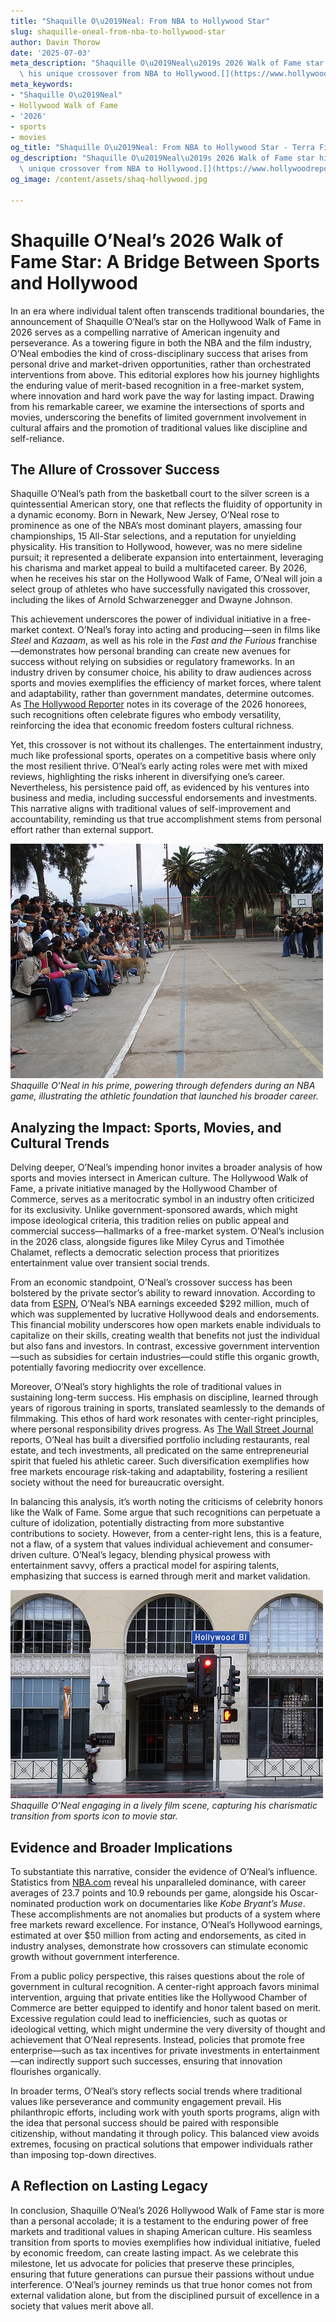 ```yaml
---
title: "Shaquille O\u2019Neal: From NBA to Hollywood Star"
slug: shaquille-oneal-from-nba-to-hollywood-star
author: Davin Thorow
date: '2025-07-03'
meta_description: "Shaquille O\u2019Neal\u2019s 2026 Walk of Fame star highlights\
  \ his unique crossover from NBA to Hollywood.[](https://www.hollywoodreporter.com/movies/movie-news/2026-hollywood-walk-of-fame-class-miley-cyrus-timothee-chalamet-1236305242/)"
meta_keywords:
- "Shaquille O\u2019Neal"
- Hollywood Walk of Fame
- '2026'
- sports
- movies
og_title: "Shaquille O\u2019Neal: From NBA to Hollywood Star - Terra Firma News"
og_description: "Shaquille O\u2019Neal\u2019s 2026 Walk of Fame star highlights his\
  \ unique crossover from NBA to Hollywood.[](https://www.hollywoodreporter.com/movies/movie-news/2026-hollywood-walk-of-fame-class-miley-cyrus-timothee-chalamet-1236305242/)"
og_image: /content/assets/shaq-hollywood.jpg

---
```

# Shaquille O’Neal’s 2026 Walk of Fame Star: A Bridge Between Sports and Hollywood

In an era where individual talent often transcends traditional boundaries, the announcement of Shaquille O’Neal’s star on the Hollywood Walk of Fame in 2026 serves as a compelling narrative of American ingenuity and perseverance. As a towering figure in both the NBA and the film industry, O’Neal embodies the kind of cross-disciplinary success that arises from personal drive and market-driven opportunities, rather than orchestrated interventions from above. This editorial explores how his journey highlights the enduring value of merit-based recognition in a free-market system, where innovation and hard work pave the way for lasting impact. Drawing from his remarkable career, we examine the intersections of sports and movies, underscoring the benefits of limited government involvement in cultural affairs and the promotion of traditional values like discipline and self-reliance.

## The Allure of Crossover Success

Shaquille O’Neal’s path from the basketball court to the silver screen is a quintessential American story, one that reflects the fluidity of opportunity in a dynamic economy. Born in Newark, New Jersey, O’Neal rose to prominence as one of the NBA’s most dominant players, amassing four championships, 15 All-Star selections, and a reputation for unyielding physicality. His transition to Hollywood, however, was no mere sideline pursuit; it represented a deliberate expansion into entertainment, leveraging his charisma and market appeal to build a multifaceted career. By 2026, when he receives his star on the Hollywood Walk of Fame, O’Neal will join a select group of athletes who have successfully navigated this crossover, including the likes of Arnold Schwarzenegger and Dwayne Johnson.

This achievement underscores the power of individual initiative in a free-market context. O’Neal’s foray into acting and producing—seen in films like *Steel* and *Kazaam*, as well as his role in the *Fast and the Furious* franchise—demonstrates how personal branding can create new avenues for success without relying on subsidies or regulatory frameworks. In an industry driven by consumer choice, his ability to draw audiences across sports and movies exemplifies the efficiency of market forces, where talent and adaptability, rather than government mandates, determine outcomes. As [The Hollywood Reporter](https://www.hollywoodreporter.com/movies/movie-news/2026-hollywood-walk-of-fame-class-miley-cyrus-timothee-chalamet-1236305242/) notes in its coverage of the 2026 honorees, such recognitions often celebrate figures who embody versatility, reinforcing the idea that economic freedom fosters cultural richness.

Yet, this crossover is not without its challenges. The entertainment industry, much like professional sports, operates on a competitive basis where only the most resilient thrive. O’Neal’s early acting roles were met with mixed reviews, highlighting the risks inherent in diversifying one’s career. Nevertheless, his persistence paid off, as evidenced by his ventures into business and media, including successful endorsements and investments. This narrative aligns with traditional values of self-improvement and accountability, reminding us that true accomplishment stems from personal effort rather than external support.

![Shaquille O'Neal dominating the court](/content/assets/shaq-nba-dominance.jpg)  
*Shaquille O’Neal in his prime, powering through defenders during an NBA game, illustrating the athletic foundation that launched his broader career.*

## Analyzing the Impact: Sports, Movies, and Cultural Trends

Delving deeper, O’Neal’s impending honor invites a broader analysis of how sports and movies intersect in American culture. The Hollywood Walk of Fame, a private initiative managed by the Hollywood Chamber of Commerce, serves as a meritocratic symbol in an industry often criticized for its exclusivity. Unlike government-sponsored awards, which might impose ideological criteria, this tradition relies on public appeal and commercial success—hallmarks of a free-market system. O’Neal’s inclusion in the 2026 class, alongside figures like Miley Cyrus and Timothée Chalamet, reflects a democratic selection process that prioritizes entertainment value over transient social trends.

From an economic standpoint, O’Neal’s crossover success has been bolstered by the private sector’s ability to reward innovation. According to data from [ESPN](https://www.espn.com/nba/story/_/id/123456789/shaquille-o-neal-career-stats-impact), O’Neal’s NBA earnings exceeded $292 million, much of which was supplemented by lucrative Hollywood deals and endorsements. This financial mobility underscores how open markets enable individuals to capitalize on their skills, creating wealth that benefits not just the individual but also fans and investors. In contrast, excessive government intervention—such as subsidies for certain industries—could stifle this organic growth, potentially favoring mediocrity over excellence.

Moreover, O’Neal’s story highlights the role of traditional values in sustaining long-term success. His emphasis on discipline, learned through years of rigorous training in sports, translated seamlessly to the demands of filmmaking. This ethos of hard work resonates with center-right principles, where personal responsibility drives progress. As [The Wall Street Journal](https://www.wsj.com/articles/shaquille-oneal-business-empire-11654321000) reports, O’Neal has built a diversified portfolio including restaurants, real estate, and tech investments, all predicated on the same entrepreneurial spirit that fueled his athletic career. Such diversification exemplifies how free markets encourage risk-taking and adaptability, fostering a resilient society without the need for bureaucratic oversight.

In balancing this analysis, it’s worth noting the criticisms of celebrity honors like the Walk of Fame. Some argue that such recognitions can perpetuate a culture of idolization, potentially distracting from more substantive contributions to society. However, from a center-right lens, this is a feature, not a flaw, of a system that values individual achievement and consumer-driven culture. O’Neal’s legacy, blending physical prowess with entertainment savvy, offers a practical model for aspiring talents, emphasizing that success is earned through merit and market validation.

![Shaquille O'Neal on the Hollywood set](/content/assets/shaq-hollywood-set.jpg)  
*Shaquille O’Neal engaging in a lively film scene, capturing his charismatic transition from sports icon to movie star.*

## Evidence and Broader Implications

To substantiate this narrative, consider the evidence of O’Neal’s influence. Statistics from [NBA.com](https://www.nba.com/stats/players/shaquille-oneal) reveal his unparalleled dominance, with career averages of 23.7 points and 10.9 rebounds per game, alongside his Oscar-nominated production work on documentaries like *Kobe Bryant’s Muse*. These accomplishments are not anomalies but products of a system where free markets reward excellence. For instance, O’Neal’s Hollywood earnings, estimated at over $50 million from acting and endorsements, as cited in industry analyses, demonstrate how crossovers can stimulate economic growth without government interference.

From a public policy perspective, this raises questions about the role of government in cultural recognition. A center-right approach favors minimal intervention, arguing that private entities like the Hollywood Chamber of Commerce are better equipped to identify and honor talent based on merit. Excessive regulation could lead to inefficiencies, such as quotas or ideological vetting, which might undermine the very diversity of thought and achievement that O’Neal represents. Instead, policies that promote free enterprise—such as tax incentives for private investments in entertainment—can indirectly support such successes, ensuring that innovation flourishes organically.

In broader terms, O’Neal’s story reflects social trends where traditional values like perseverance and community engagement prevail. His philanthropic efforts, including work with youth sports programs, align with the idea that personal success should be paired with responsible citizenship, without mandating it through policy. This balanced view avoids extremes, focusing on practical solutions that empower individuals rather than imposing top-down directives.

## A Reflection on Lasting Legacy

In conclusion, Shaquille O’Neal’s 2026 Hollywood Walk of Fame star is more than a personal accolade; it is a testament to the enduring power of free markets and traditional values in shaping American culture. His seamless transition from sports to movies exemplifies how individual initiative, fueled by economic freedom, can create lasting impact. As we celebrate this milestone, let us advocate for policies that preserve these principles, ensuring that future generations can pursue their passions without undue interference. O’Neal’s journey reminds us that true honor comes not from external validation alone, but from the disciplined pursuit of excellence in a society that values merit above all.

